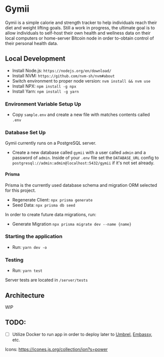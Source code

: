 # Gymii

Gymii is a simple calorie and strength tracker to help individuals reach their diet and weight lifting goals. Still a work in progress, the ultimate goal is to allow individuals to self-host their own health and wellness data on their local computers or home-server Bitcoin node in order to-obtain control of their personal health data.

## Local Development

- Install Node.js: `https://nodejs.org/en/download/`
- Install NVM: `https://github.com/nvm-sh/nvm#about`
- Switch environment to proper node version: `nvm install && nvm use`
- Install NPX: `npm install -g npx`
- Install Yarn: `npm install -g yarn`

### Environment Variable Setup Up

- Copy `sample.env` and create a new file with matches contents called `.env`


### Database Set Up

Gymii currently runs on a PostgreSQL server.

- Create a new database called `gymii` with a user called `admin` and a password of `admin`. Inside of your `.env` file set the `DATABASE_URL` config to `postgresql://admin:admin@localhost:5432/gymii` if it's not set already.

#### Prisma

Prisma is the currently used database schema and migration ORM selected for this project.

- Regenerate Client: `npx prisma generate`
- Seed Data: `npx prisma db seed`

In order to create future data migrations, run:

- Generate Migration `npx prisma migrate dev --name {name}`


### Starting the application

- Run: `yarn dev -o`


### Testing

- Run: `yarn test`

Server tests are located in `/server/tests`

## Architecture

WIP


## TODO:

- [ ] Utilize Docker to run app in order to deploy later to [Umbrel](https://umbrel.com/), [Embassy](https://start9.com/), etc.


Icons: https://icones.js.org/collection/ion?s=power

